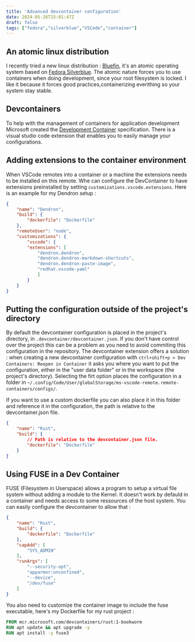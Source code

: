 ```yaml
---
title: 'Advanced devcontainer configuration'
date: 2024-05-26T15:01:47Z
draft: false
tags: ["fedora","silverblue","VSCode","container"]
---
```


## An atomic linux distribution
I recently tried a new linux distribution : [Bluefin](https://projectbluefin.io/), it's an atomic operating system based on [Fedora Silverblue](https://fedoraproject.org/atomic-desktops/silverblue/). The atomic nature forces you to use containers when doing development, since your root filesystem is locked. I like it because it forces good practices,containerizing everithing so your system stay stable.

## Devcontainers
To help with the management of containers for application development Microsoft created the [Development Container](https://containers.dev/) specification. There is a visual studio code extension that enables you to easily manage your configurations.
## Adding extensions to the container environment
When VSCode remotes into a container or a machine the extensions needs to be installed on this remote. Whe can configure the DevContainer to have extensions preinstalled by setting `customizations.vscode.extensions`. Here is an example for my Dendron setup :

```json
{
	"name": "Dendron",
	"build": {
		"dockerfile": "Dockerfile"
	},
	"remoteUser": "node",
	"customizations": {
		"vscode": {
		"extensions": [
			"dendron.dendron",
			"dendron.dendron-markdown-shortcuts",
			"dendron.dendron-paste-image",
			"redhat.vscode-yaml"
			]
		}
	}
}
```

## Putting the configuration outside of the project's directory
By default the devcontainer configuration is placed in the project's directory, in `.devcontainer/devcontainer.json`. If you don't have control over the project this can be a problem as you need to avoid commiting this configuration in the repository. The devcontainer extension offers a solution : when creating a new devcontainer configuration with `ctrl+shift+p > Dev Containers: Reopen in Container` it asks you where you want to put the configuration, either in the "user data folder" or in the workspace (the project's directory). Selecting the firt option places the configuration in a folder in `~/.config/Code/User/globalStorage/ms-vscode-remote.remote-containers/configs/`.

If you want to use a custom dockerfile you can also place it in this folder and reference it in the configuration, the path is relative to the devcontainer.json file.

```json
{
	"name": "Rust",
	"build": {
		// Path is relative to the devcontainer.json file.
		"dockerfile": "Dockerfile"
	}
}
```
## Using FUSE in a Dev Container
FUSE (Filesystem in Userspace) allows a program to setup a virtual file system without adding a module to the Kernel. It doesn't work by defauld in a container and needs access to some ressources of the host system. You can easily configure the devcontainer to allow that :

```json
{
	"name": "Rust",
	"build": {
		"dockerfile": "Dockerfile"
	},
	"capAdd": [
		"SYS_ADMIN"
	],
	"runArgs": [
		"--security-opt",
		"apparmor:unconfined",
		"--device",
		"/dev/fuse"
	]
}
```

You also need to customize the container image to include the fuse executable, here's my Dockerfile for my rust project :

```Dockerfile
FROM mcr.microsoft.com/devcontainers/rust:1-bookworm
RUN apt update && apt upgrade -y
RUN apt install -y fuse3
```